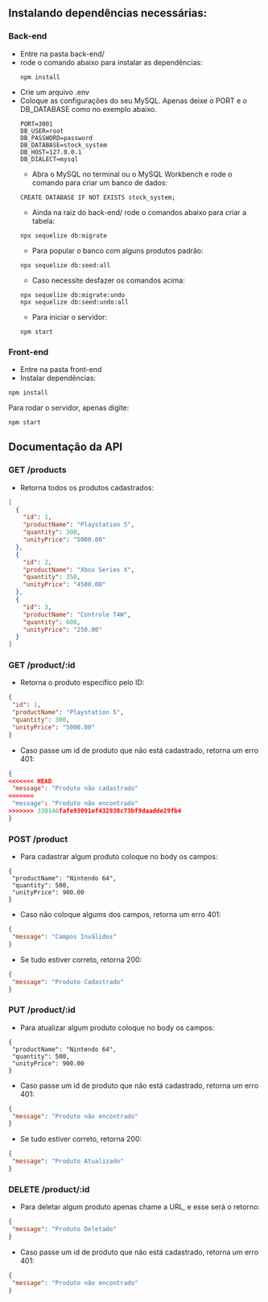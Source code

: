 ## Instalando dependências necessárias:
### Back-end
 - Entre na pasta back-end/
 - rode o comando abaixo para instalar as dependências: 
   ```
   npm install
   ```
 - Crie um arquivo .env
 - Coloque as configurações do seu MySQL. Apenas deixe o PORT e o DB_DATABASE como no exemplo abaixo.
   ```
   PORT=3001
   DB_USER=root
   DB_PASSWORD=password
   DB_DATABASE=stock_system
   DB_HOST=127.0.0.1
   DB_DIALECT=mysql
   ```
   - Abra o MySQL no terminal ou o MySQL Workbench e rode o comando para criar um banco de dados:
   ```
   CREATE DATABASE IF NOT EXISTS stock_system;
   ```
   - Ainda na raiz do back-end/ rode o comandos abaixo para criar a tabela:
   ```
   npx sequelize db:migrate
   ```
   - Para popular o banco com alguns produtos padrão:
   ```
   npx sequelize db:seed:all
   ```
   - Caso necessite desfazer os comandos acima:
   ```
   npx sequelize db:migrate:undo
   npx sequelize db:seed:undo:all
   ```
   - Para iniciar o servidor:
   ```
   npm start
   ```
### Front-end
   - Entre na pasta front-end
   - Instalar dependências:
   ```
   npm install
   ```
   Para rodar o servidor, apenas digite:
   ```
   npm start
   ```
## Documentação da API
### GET /products
   - Retorna todos os produtos cadastrados:
```json
[
  {
    "id": 1,
    "productName": "Playstation 5",
    "quantity": 300,
    "unityPrice": "5000.00"
  },
  {
    "id": 2,
    "productName": "Xbox Series X",
    "quantity": 350,
    "unityPrice": "4500.00"
  },
  {
    "id": 3,
    "productName": "Controle T4W",
    "quantity": 600,
    "unityPrice": "250.00"
  }
]
```
### GET /product/:id
   - Retorna o produto específico pelo ID:
   ```json
   {
    "id": 1,
    "productName": "Playstation 5",
    "quantity": 300,
    "unityPrice": "5000.00"
   }
   ```
   - Caso passe um id de produto que não está cadastrado, retorna um erro 401:
   ```json
   {
<<<<<<< HEAD
    "message": "Produto não cadastrado"
=======
    "message": "Produto não encontrado"
>>>>>>> 339146fafe93091ef432938c73bf9daadde29fb4
   }
   ```
### POST /product
   - Para cadastrar algum produto coloque no body os campos:
   ```
   {
    "productName": "Nintendo 64",
    "quantity": 500,
    "unityPrice": 900.00
   }
   ```
   - Caso não coloque algums dos campos, retorna um erro 401:
   ```json
   {
    "message": "Campos Inválidos"
   }
   ```
   - Se tudo estiver correto, retorna 200: 
   ```json
   {
    "message": "Produto Cadastrado" 
   }
   ```
### PUT /product/:id
   - Para atualizar algum produto coloque no body os campos:
   ```
   {
    "productName": "Nintendo 64",
    "quantity": 500,
    "unityPrice": 900.00
   }
   ```
   - Caso passe um id de produto que não está cadastrado, retorna um erro 401:
   ```json
   {
    "message": "Produto não encontrado"
   }
   ```
   - Se tudo estiver correto, retorna 200: 
   ```json
   {
    "message": "Produto Atualizado" 
   }
   ```
### DELETE /product/:id
   - Para deletar algum produto apenas chame a URL, e esse será o retorno:
   ```json
   {
    "message": "Produto Deletado"
   }
   ```
   - Caso passe um id de produto que não está cadastrado, retorna um erro 401:
   ```json
   {
    "message": "Produto não encontrado"
   }
   ```
